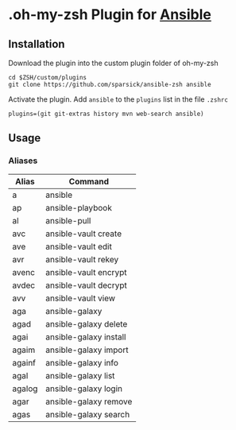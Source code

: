 # .oh-my-zsh Plugin for [Ansible](https://www.ansible.com/)

## Installation

Download the plugin into the custom plugin folder of oh-my-zsh
```shell
cd $ZSH/custom/plugins
git clone https://github.com/sparsick/ansible-zsh ansible
```
Activate the plugin. Add `ansible` to the `plugins` list in the file `.zshrc`
```shell
plugins=(git git-extras history mvn web-search ansible)
```

## Usage

### Aliases

| Alias                | Command  |
|----------------------|--------------|
|a |ansible|
|ap |ansible-playbook|
|al |ansible-pull|
|avc |ansible-vault create|
|ave |ansible-vault edit|
|avr |ansible-vault rekey|
|avenc|ansible-vault encrypt|
|avdec|ansible-vault decrypt|
|avv|ansible-vault view|
|aga|ansible-galaxy|
|agad|ansible-galaxy delete|
|agai|ansible-galaxy install|
|agaim|ansible-galaxy import|
|againf|ansible-galaxy info|
|agal|ansible-galaxy list|
|agalog|ansible-galaxy login|
|agar|ansible-galaxy remove|
|agas|ansible-galaxy search|
